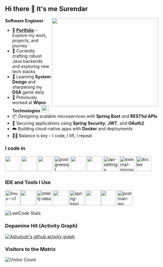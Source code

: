 ## Hi there 👋 It's me Surendar 

**Software Engineer**
<img align="right" width="350" height="290" src="https://i.pinimg.com/originals/47/f0/34/47f0342cec72b800463bf003eac1257e.gif">
- 🔗 [**Portfolio**](https://yerus1.github.io/Portfolio/) – Explore my work, projects, and journey  
- 🔭 Currently crafting robust Java backends and exploring new tech stacks  
- 🌱 Learning **System Design** and sharpening my **DSA** game daily  
- 💼 Previously worked at **Wipro Technologies** <img src="https://upload.wikimedia.org/wikipedia/commons/a/a0/Wipro_Primary_Logo_Color_RGB.svg" height="24" width="24">  
- 📦 Designing scalable microservices with **Spring Boot** and **RESTful APIs**  
- 🔐 Securing applications using **Spring Security**, **JWT**, and **OAuth2**  
- ☁️ Building cloud-native apps with **Docker** and deployments  
- 🧘‍♂️ Balance is key – I code, I lift, I repeat  


### I code in
<img height="50" width="50" src="https://img.icons8.com/color/48/000000/html-5.png" /> <img height="50" width="50" src="https://img.icons8.com/color/48/000000/css3.png" /> 
<img height="50" width="50" src="https://img.icons8.com/color/48/000000/javascript.png"/>
<img width="50" height="50" src="https://img.icons8.com/color/48/postgreesql.png" alt="postgreesql"/>
<img height="50" width="50" src="https://img.icons8.com/color/48/000000/java-coffee-cup-logo.png" />
<img height="50" width="50" src="https://img.icons8.com/color/48/000000/spring-logo.png"/>
<img width="50" height="50" src="https://img.icons8.com/nolan/64/api-settings.png" alt="api-settings"/>
<img width="50" height="50" src="https://img.icons8.com/external-soft-fill-juicy-fish/60/external-microservice-microservices-soft-fill-soft-fill-juicy-fish.png" alt="external-microservice-microservices-soft-fill-soft-fill-juicy-fish"/>
<img width="50" height="50" src="https://img.icons8.com/fluency/48/docker.png" alt="docker"/>


### IDE and Tools I Use
<img width="50" height="50" src="https://img.icons8.com/color/48/linux--v1.png" alt="linux--v1"/><img height="50" width="50" src="https://img.icons8.com/color/48/000000/visual-studio-code-2019.png"/> <img width="50" height="50" src="https://img.icons8.com/color/48/intellij-idea.png" alt="intellij-idea"/> <img height="50" width="50" src="https://img.icons8.com/color/50/000000/git.png"/> <img width="50" height="50" src="https://img.icons8.com/office/40/spring-logo.png" alt="spring-logo"/> <img height="50" src="https://img.icons8.com/officel/480/null/java-eclipse.png"/><img height="50" src="https://img.icons8.com/color/480/null/notion--v1.png" /> 
<img width="50" height="50" src="https://img.icons8.com/dusk/64/postman-api.png" alt="postman-api"/>

![LeetCode Stats](https://leetcard.jacoblin.cool/neo124?theme=dark&font=Noto%20Sans%20Mahajani&ext=heatmap)

### Dopamine Hit (Activity Graph)
[![Ashutosh's github activity graph](https://github-readme-activity-graph.vercel.app/graph?username=yerus1&bg_color=000000&color=ffffff&line=04ff00&point=ffffff&area=true&hide_border=true)](https://github.com/ashutosh00710/github-readme-activity-graph)

### Visitors to the Matrix
![Visitor Count](https://profile-counter.glitch.me/yerus1/count.svg)
